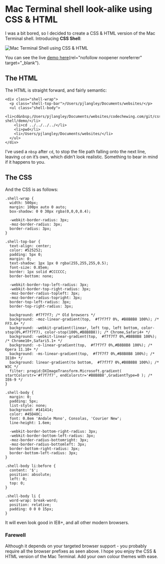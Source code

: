 # Mac Terminal shell look-alike using CSS & HTML

I was a bit bored, so I decided to create a CSS & HTML version of the Mac Terminal shell.
Introducing **CSS Shell**:

<img
    src="/assets/images/posts/mac-terminal-shell-css-html/css-shell.png"
    alt="Mac Terminal Shell using CSS & HTML"
    class="img-thumbnail">
    
You can see the live 
[demo here](http://www.codechewing.com/demo/css-shell/)(rel="nofollow noopener noreferrer" target="_blank").

## The HTML

The HTML is straight forward, and fairly semantic:

```
<div class="shell-wrap">
  <p class="shell-top-bar">/Users/pjlangley/Documents/websites/</p>
  <ul class="shell-body">
    <li>cd&nbsp;/Users/pjlangley/Documents/websites/codechewing.com/git/css-shell/demo/</li>
    <li>cd ../../../../</li>
    <li>pwd</li>
    <li>/Users/pjlangley/Documents/websites/</li>
  </ul>
</div>
```

I’ve used a `nbsp` after `cd`, to stop the file path falling onto the next line, leaving `cd` on it’s own, 
which didn’t look realistic. Something to bear in mind if it happens to you.

## The CSS

And the CSS is as follows:

```
.shell-wrap {
  width: 500px;
  margin: 100px auto 0 auto;
  box-shadow: 0 0 30px rgba(0,0,0,0.4);
 
  -webkit-border-radius: 3px;
  -moz-border-radius: 3px;
  border-radius: 3px;
}

.shell-top-bar {
  text-align: center;
  color: #525252;
  padding: 5px 0;
  margin: 0;
  text-shadow: 1px 1px 0 rgba(255,255,255,0.5);
  font-size: 0.85em;
  border: 1px solid #CCCCCC;
  border-bottom: none;
 
  -webkit-border-top-left-radius: 3px;
  -webkit-border-top-right-radius: 3px;
  -moz-border-radius-topleft: 3px;
  -moz-border-radius-topright: 3px;
  border-top-left-radius: 3px;
  border-top-right-radius: 3px;
 
  background: #f7f7f7; /* Old browsers */
  background: -moz-linear-gradient(top,  #f7f7f7 0%, #B8B8B8 100%); /* FF3.6+ */
  background: -webkit-gradient(linear, left top, left bottom, color-stop(0%,#f7f7f7), color-stop(100%,#B8B8B8)); /* Chrome,Safari4+ */
  background: -webkit-linear-gradient(top,  #f7f7f7 0%,#B8B8B8 100%); /* Chrome10+,Safari5.1+ */
  background: -o-linear-gradient(top,  #f7f7f7 0%,#B8B8B8 100%); /* Opera 11.10+ */
  background: -ms-linear-gradient(top,  #f7f7f7 0%,#B8B8B8 100%); /* IE10+ */
  background: linear-gradient(to bottom,  #f7f7f7 0%,#B8B8B8 100%); /* W3C */
  filter: progid:DXImageTransform.Microsoft.gradient( startColorstr='#f7f7f7', endColorstr='#B8B8B8',GradientType=0 ); /* IE6-9 */
}

.shell-body {
  margin: 0;
  padding: 5px;
  list-style: none;
  background: #141414;
  color: #45D40C;
  font: 0.8em 'Andale Mono', Consolas, 'Courier New';
  line-height: 1.6em;
 
  -webkit-border-bottom-right-radius: 3px;
  -webkit-border-bottom-left-radius: 3px;
  -moz-border-radius-bottomright: 3px;
  -moz-border-radius-bottomleft: 3px;
  border-bottom-right-radius: 3px;
  border-bottom-left-radius: 3px;
}
 
.shell-body li:before {
  content: '$';
  position: absolute;
  left: 0;
  top: 0;
}
 
.shell-body li {
  word-wrap: break-word;
  position: relative;
  padding: 0 0 0 15px;
}
```

It will even look good in IE8+, and all other modern browsers.

### Farewell

Although it depends on your targeted browser support - you probably require all the browser prefixes as seen above.
I hope you enjoy the CSS & HTML version of the Mac Terminal. Add your own colour themes with ease.
